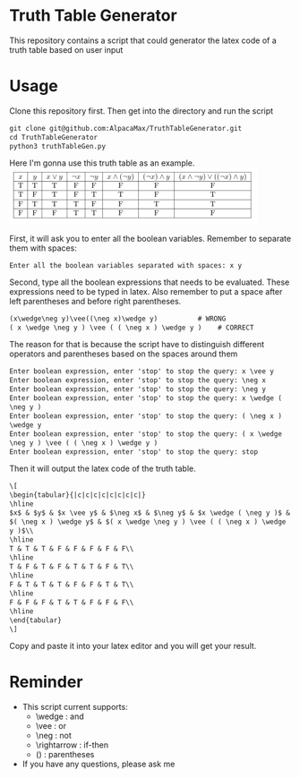 # Truth Table Generator
This repository contains a script that could generator the latex code of a truth table based on user input

# Usage
Clone this repository first. Then get into the directory and run the script
```
git clone git@github.com:AlpacaMax/TruthTableGenerator.git
cd TruthTableGenerator
python3 truthTableGen.py
```

Here I'm gonna use this truth table as an example.
![Sample Choose table](truthTable.png)

First, it will ask you to enter all the boolean variables. Remember to separate them with spaces:
```
Enter all the boolean variables separated with spaces: x y
```

Second, type all the boolean expressions that needs to be evaluated. These expressions need to be typed in latex. Also remember to put a space after left parentheses and before right parentheses. 

```
(x\wedge\neg y)\vee((\neg x)\wedge y)          # WRONG
( x \wedge \neg y ) \vee ( ( \neg x ) \wedge y )    # CORRECT
```
The reason for that is because the script have to distinguish different operators and parentheses based on the spaces around them
```
Enter boolean expression, enter 'stop' to stop the query: x \vee y
Enter boolean expression, enter 'stop' to stop the query: \neg x
Enter boolean expression, enter 'stop' to stop the query: \neg y
Enter boolean expression, enter 'stop' to stop the query: x \wedge ( \neg y )
Enter boolean expression, enter 'stop' to stop the query: ( \neg x ) \wedge y
Enter boolean expression, enter 'stop' to stop the query: ( x \wedge \neg y ) \vee ( ( \neg x ) \wedge y )
Enter boolean expression, enter 'stop' to stop the query: stop
```

Then it will output the latex code of the truth table.
```
\[
\begin{tabular}{|c|c|c|c|c|c|c|c|}
\hline
$x$ & $y$ & $x \vee y$ & $\neg x$ & $\neg y$ & $x \wedge ( \neg y )$ & $( \neg x ) \wedge y$ & $( x \wedge \neg y ) \vee ( ( \neg x ) \wedge y )$\\
\hline
T & T & T & F & F & F & F & F\\
\hline
T & F & T & F & T & T & F & T\\
\hline
F & T & T & T & F & F & T & T\\
\hline
F & F & F & T & T & F & F & F\\
\hline
\end{tabular}
\]
```
Copy and paste it into your latex editor and you will get your result.

# Reminder
- This script current supports:
  - \wedge : and
  - \vee : or
  - \neg : not
  - \rightarrow : if-then
  - () : parentheses
- If you have any questions, please ask me